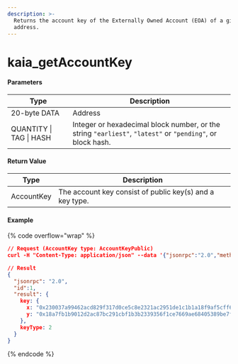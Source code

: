 ```yaml
---
description: >-
  Returns the account key of the Externally Owned Account (EOA) of a given
  address.
---
```


# kaia\_getAccountKey

#### **Parameters**

| Type                    | Description                                                                                                |
| ----------------------- | ---------------------------------------------------------------------------------------------------------- |
| 20-byte DATA            | Address                                                                                                    |
| QUANTITY \| TAG \| HASH | Integer or hexadecimal block number, or the string `"earliest"`, `"latest"` or `"pending"`, or block hash. |

#### **Return Value**

| Type       | Description                                              |
| ---------- | -------------------------------------------------------- |
| AccountKey | The account key consist of public key(s) and a key type. |

#### Example

{% code overflow="wrap" %}
```json
// Request (AccountKey type: AccountKeyPublic)
curl -H "Content-Type: application/json" --data '{"jsonrpc":"2.0","method":"kaia_getAccountKey","params":["0x3111a0577f322e8fb54f78d9982a26ae7ca0f722", "latest"],"id":1}' http://klaytn.blockpi.network/v1/rpc/your-api-key

// Result
{
  "jsonrpc": "2.0",
  "id":1,
  "result": {
    key: {
      x: "0x230037a99462acd829f317d0ce5c8e2321ac2951de1c1b1a18f9af5cff66f0d7",
      y: "0x18a7fb1b9012d2ac87bc291cbf1b3b2339356f1ce7669ae68405389be7f8b3b6"
    },
    keyType: 2
  }
}
```
{% endcode %}
